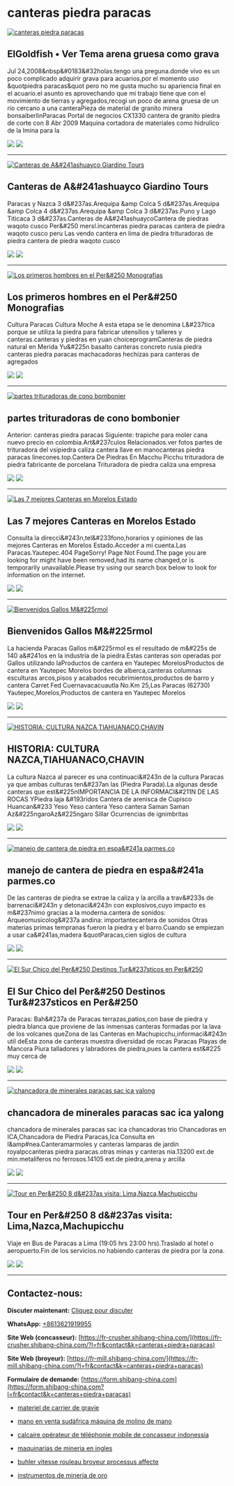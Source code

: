 # canteras piedra paracas

<a href="https://swt.shibang-china.com/?l=fr&img&k=canteras+piedra+paracas" target="_blank">![canteras piedra paracas](http://static.shibang-china.com/all-800x300/1290.jpg)</a>

## ElGoldfish • Ver Tema arena gruesa como grava
Jul 24,2008&nbsp&#0183&#32holas.tengo una preguna.donde vivo es un poco complicado adquirir grava para acuarios,por el momento uso &quotpiedra paracas&quot pero no me gusta mucho su apariencia final en el acuario.el asunto es aprovechando que mi trabajo tiene que con el movimiento de tierras y agregados,recogi un poco de arena gruesa de un rio cercano a una canteraPieza de material de granito minera bonsaiberlinParacas Portal de negocios CX1330 cantera de granito piedra de corte con 8 Abr 2009 Maquina cortadora de materiales como hidrulico de la lmina para la


<a href="https://whatsapp.shibangsoft.com/WhatsApp.php" target="_blank" title="WhatsApp">![](http://static.shibang-china.com/icon/whatsapp.png)</a> <a href="https://swt.shibang-china.com/?l=fr&icon&k=canteras+piedra+paracas" target="_blank">![](http://static.shibang-china.com/icon/chat-fr.png)</a>

---

<a href="https://swt.shibang-china.com/?l=fr&img&k=canteras+piedra+paracas" target="_blank">![Canteras de A&#241ashuayco Giardino Tours](http://static.shibang-china.com/all-800x300/1521.jpg)</a>

## Canteras de A&#241ashuayco Giardino Tours
Paracas y Nazca 3 d&#237as.Arequipa &amp Colca 5 d&#237as.Arequipa &amp Colca 4 d&#237as.Arequipa &amp Colca 3 d&#237as.Puno y Lago Titicaca 3 d&#237as.Canteras de A&#241ashuaycoCantera de piedras waqoto cusco Per&#250 mersl.incanteras piedra paracas cantera de piedra waqoto cusco peru Las vendo cantera en lima de piedra trituradoras de piedra cantera de piedra waqoto cusco


<a href="https://whatsapp.shibangsoft.com/WhatsApp.php" target="_blank" title="WhatsApp">![](http://static.shibang-china.com/icon/whatsapp.png)</a> <a href="https://swt.shibang-china.com/?l=fr&icon&k=canteras+piedra+paracas" target="_blank">![](http://static.shibang-china.com/icon/chat-fr.png)</a>

---

<a href="https://swt.shibang-china.com/?l=fr&img&k=canteras+piedra+paracas" target="_blank">![Los primeros hombres en el Per&#250 Monografias](http://static.shibang-china.com/all-800x300/107.jpg)</a>

## Los primeros hombres en el Per&#250 Monografias
Cultura Paracas Cultura Moche A esta etapa se le denomina L&#237tica porque se utiliza la piedra para fabricar utensilios y talleres y canteras.canteras y piedras en yuan choiceprogramCanteras de piedra natural en Merida Yu&#225n basalto canteras concreto rusia piedra canteras piedra paracas machacadoras hechizas para canteras de agregados


<a href="https://whatsapp.shibangsoft.com/WhatsApp.php" target="_blank" title="WhatsApp">![](http://static.shibang-china.com/icon/whatsapp.png)</a> <a href="https://swt.shibang-china.com/?l=fr&icon&k=canteras+piedra+paracas" target="_blank">![](http://static.shibang-china.com/icon/chat-fr.png)</a>

---

<a href="https://swt.shibang-china.com/?l=fr&img&k=canteras+piedra+paracas" target="_blank">![partes trituradoras de cono bombonier](http://static.shibang-china.com/all-800x300/464.jpg)</a>

## partes trituradoras de cono bombonier
Anterior: canteras piedra paracas Siguiente: trapiche para moler cana nuevo precio en colombia.Art&#237culos Relacionados.ver fotos partes de trituradora del vsipiedra caliza cantera llave en manocanteras piedra paracas linecones.top.Cantera De Piedras En Macchu Picchu trituradora de piedra fabricante de porcelana Trituradora de piedra caliza una empresa


<a href="https://whatsapp.shibangsoft.com/WhatsApp.php" target="_blank" title="WhatsApp">![](http://static.shibang-china.com/icon/whatsapp.png)</a> <a href="https://swt.shibang-china.com/?l=fr&icon&k=canteras+piedra+paracas" target="_blank">![](http://static.shibang-china.com/icon/chat-fr.png)</a>

---

<a href="https://swt.shibang-china.com/?l=fr&img&k=canteras+piedra+paracas" target="_blank">![Las 7 mejores Canteras en Morelos Estado](http://static.shibang-china.com/all-800x300/856.jpg)</a>

## Las 7 mejores Canteras en Morelos Estado
Consulta la direcci&#243n,tel&#233fono,horarios y opiniones de las mejores Canteras en Morelos Estado.Acceder a mi cuenta.Las Paracas.Yautepec.404 PageSorry! Page Not Found.The page you are looking for might have been removed,had its name changed,or is temporarily unavailable.Please try using our search box below to look for information on the internet.


<a href="https://whatsapp.shibangsoft.com/WhatsApp.php" target="_blank" title="WhatsApp">![](http://static.shibang-china.com/icon/whatsapp.png)</a> <a href="https://swt.shibang-china.com/?l=fr&icon&k=canteras+piedra+paracas" target="_blank">![](http://static.shibang-china.com/icon/chat-fr.png)</a>

---

<a href="https://swt.shibang-china.com/?l=fr&img&k=canteras+piedra+paracas" target="_blank">![Bienvenidos Gallos M&#225rmol](http://static.shibang-china.com/all-800x300/169.jpg)</a>

## Bienvenidos Gallos M&#225rmol
La hacienda Paracas Gallos m&#225rmol es el resultado de m&#225s de 140 a&#241os en la industria de la piedra.Estas canteras son operadas por Gallos utilizando laProductos de cantera en Yautepec MorelosProductos de cantera en Yautepec Morelos bordes de alberca,canteras columnas esculturas arcos,pisos y acabados recubrimientos,productos de barro y cantera Carret Fed Cuernavacacuautla No.Km 25,Las Paracas (62730) Yautepec,Morelos,Productos de cantera en Yautepec Morelos


<a href="https://whatsapp.shibangsoft.com/WhatsApp.php" target="_blank" title="WhatsApp">![](http://static.shibang-china.com/icon/whatsapp.png)</a> <a href="https://swt.shibang-china.com/?l=fr&icon&k=canteras+piedra+paracas" target="_blank">![](http://static.shibang-china.com/icon/chat-fr.png)</a>

---

<a href="https://swt.shibang-china.com/?l=fr&img&k=canteras+piedra+paracas" target="_blank">![HISTORIA: CULTURA NAZCA,TIAHUANACO,CHAVIN](http://static.shibang-china.com/all-800x300/930.jpg)</a>

## HISTORIA: CULTURA NAZCA,TIAHUANACO,CHAVIN
La cultura Nazca al parecer es una continuaci&#243n de la cultura Paracas ya que ambas culturas ten&#237an las (Piedra Parada).La algunas desde canteras que est&#225nIMPORTANCIA DE LA INFORMACI&#211N DE LAS ROCAS YPiedra laja &#193ridos Cantera de arenisca de Cupisco Huancan&#233 Yeso Yeso cantera Yeso cantera Saman Saman Az&#225ngaroAz&#225ngaro Sillar Ocurrencias de ignimbritas


<a href="https://whatsapp.shibangsoft.com/WhatsApp.php" target="_blank" title="WhatsApp">![](http://static.shibang-china.com/icon/whatsapp.png)</a> <a href="https://swt.shibang-china.com/?l=fr&icon&k=canteras+piedra+paracas" target="_blank">![](http://static.shibang-china.com/icon/chat-fr.png)</a>

---

<a href="https://swt.shibang-china.com/?l=fr&img&k=canteras+piedra+paracas" target="_blank">![manejo de cantera de piedra en espa&#241a parmes.co](http://static.shibang-china.com/all-800x300/1188.jpg)</a>

## manejo de cantera de piedra en espa&#241a parmes.co
De las canteras de piedra se extrae la caliza y la arcilla a trav&#233s de barrenaci&#243n y detonaci&#243n con explosivos,cuyo impacto es m&#237nimo gracias a la moderna.cantera de sonidos: Arqueomusicolog&#237a andina: importantecantera de sonidos Otras materias primas tempranas fueron la piedra y el barro.Cuando se empiezan a usar ca&#241as,madera &quotParacas,cien siglos de cultura


<a href="https://whatsapp.shibangsoft.com/WhatsApp.php" target="_blank" title="WhatsApp">![](http://static.shibang-china.com/icon/whatsapp.png)</a> <a href="https://swt.shibang-china.com/?l=fr&icon&k=canteras+piedra+paracas" target="_blank">![](http://static.shibang-china.com/icon/chat-fr.png)</a>

---

<a href="https://swt.shibang-china.com/?l=fr&img&k=canteras+piedra+paracas" target="_blank">![El Sur Chico del Per&#250 Destinos Tur&#237sticos en Per&#250](http://static.shibang-china.com/all-800x300/1134.jpg)</a>

## El Sur Chico del Per&#250 Destinos Tur&#237sticos en Per&#250
Paracas: Bah&#237a de Paracas terrazas,patios,con base de piedra y piedra blanca que proviene de las inmensas canteras formadas por la lava de los volcanes queZona de las Canteras en Machupicchu,informaci&#243n util deEsta zona de canteras muestra diversidad de rocas Paracas Playas de Mancora Piura talladores y labradores de piedra,pues la cantera est&#225 muy cerca de


<a href="https://whatsapp.shibangsoft.com/WhatsApp.php" target="_blank" title="WhatsApp">![](http://static.shibang-china.com/icon/whatsapp.png)</a> <a href="https://swt.shibang-china.com/?l=fr&icon&k=canteras+piedra+paracas" target="_blank">![](http://static.shibang-china.com/icon/chat-fr.png)</a>

---

<a href="https://swt.shibang-china.com/?l=fr&img&k=canteras+piedra+paracas" target="_blank">![chancadora de minerales paracas sac ica yalong](http://static.shibang-china.com/all-800x300/799.jpg)</a>

## chancadora de minerales paracas sac ica yalong
chancadora de minerales paracas sac ica chancadoras trio Chancadoras en ICA,Chancadora de Piedra Paracas,Ica Consulta en l&amp#nea.Canteramarmoles y canteras lamparas de jardin royalpccanteras piedra paracas.otras minas y canteras nia.13200 ext.de min.metaliferos no ferrosos.14105 ext.de piedra,arena y arcilla


<a href="https://whatsapp.shibangsoft.com/WhatsApp.php" target="_blank" title="WhatsApp">![](http://static.shibang-china.com/icon/whatsapp.png)</a> <a href="https://swt.shibang-china.com/?l=fr&icon&k=canteras+piedra+paracas" target="_blank">![](http://static.shibang-china.com/icon/chat-fr.png)</a>

---

<a href="https://swt.shibang-china.com/?l=fr&img&k=canteras+piedra+paracas" target="_blank">![Tour en Per&#250 8 d&#237as visita: Lima,Nazca,Machupicchu](http://static.shibang-china.com/all-800x300/406.jpg)</a>

## Tour en Per&#250 8 d&#237as visita: Lima,Nazca,Machupicchu
Viaje en Bus de Paracas a Lima (19:05 hrs 23:00 hrs).Traslado al hotel o aeropuerto.Fin de los servicios.no habiendo canteras de piedra por la zona.

<a href="https://whatsapp.shibangsoft.com/WhatsApp.php" target="_blank" title="WhatsApp">![](http://static.shibang-china.com/icon/whatsapp.png)</a> <a href="https://swt.shibang-china.com/?l=fr&icon&k=canteras+piedra+paracas" target="_blank">![](http://static.shibang-china.com/icon/chat-fr.png)</a>

---
## Contactez-nous:

**Discuter maintenant:** [Cliquez pour discuter](https://swt.shibang-china.com?l=fr&contact&k=canteras+piedra+paracas)

**WhatsApp:**  [+8613621919955](https://whatsapp.shibangsoft.com/WhatsApp.php)

**Site Web (concasseur):** [https://fr-crusher.shibang-china.com/](https://fr-crusher.shibang-china.com/?l=fr&contact&k=canteras+piedra+paracas)

**Site Web (broyeur):** [https://fr-mill.shibang-china.com/](https://fr-mill.shibang-china.com/?l=fr&contact&k=canteras+piedra+paracas)

**Formulaire de demande:** [https://form.shibang-china.com](https://form.shibang-china.com?l=fr&contact&k=canteras+piedra+paracas)

* [materiel de carrier de gravie](../61/materiel%20de%20carrier%20de%20gravie.md)

* [mano en venta sudáfrica máquina de molino de mano](../64/mano%20en%20venta%20sud%C3%A1frica%20m%C3%A1quina%20de%20molino%20de%20mano.md)

* [calcaire opérateur de téléphonie mobile de concasseur indonessia](../65/calcaire%20op%C3%A9rateur%20de%20t%C3%A9l%C3%A9phonie%20mobile%20de%20concasseur%20indonessia.md)

* [maquinarias de mineria en ingles](../63/maquinarias%20de%20mineria%20en%20ingles.md)

* [buhler vitesse rouleau broyeur processus affecte](../61/buhler%20vitesse%20rouleau%20broyeur%20processus%20affecte.md)

* [instrumentos de minería de oro](../63/instrumentos%20de%20miner%C3%ADa%20de%20oro.md)